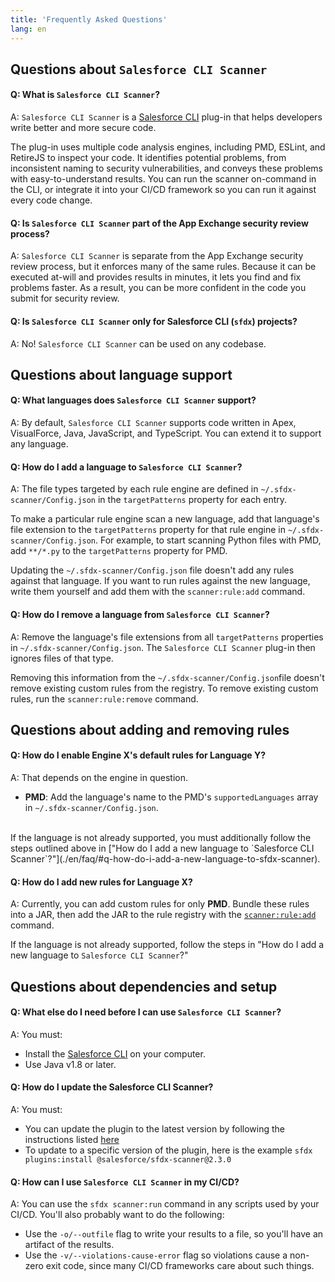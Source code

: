 ```yaml
---
title: 'Frequently Asked Questions'
lang: en
---
```

## Questions about `Salesforce CLI Scanner`

#### Q: What is `Salesforce CLI Scanner`?
A: `Salesforce CLI Scanner` is a [Salesforce CLI](https://developer.salesforce.com/docs/atlas.en-us.sfdx_cli_plugins.meta/sfdx_cli_plugins/cli_plugins_architecture.htm) plug-in that helps developers write better and more
secure code.

The plug-in uses multiple code analysis engines, including PMD, ESLint, and RetireJS to inspect your code. It identifies potential problems, from inconsistent naming to security vulnerabilities, and conveys these problems with easy-to-understand results.
You can run the scanner on-command in the CLI, or integrate it into your CI/CD framework so you can run it against every code change.

#### Q: Is `Salesforce CLI Scanner` part of the App Exchange security review process?
A: `Salesforce CLI Scanner` is separate from the App Exchange security review process, but it enforces many of the same rules. Because it can be executed at-will and provides results in minutes, it lets you find and fix problems faster. As a result, you
can be more confident in the code you submit for security review.

#### Q: Is `Salesforce CLI Scanner` only for Salesforce CLI (`sfdx`) projects?
A: No! `Salesforce CLI Scanner` can be used on any codebase.

## Questions about language support

#### Q: What languages does `Salesforce CLI Scanner` support?
A: By default, `Salesforce CLI Scanner` supports code written in Apex, VisualForce, Java, JavaScript, and TypeScript. You can extend it to support any language.

#### Q: How do I add a language to `Salesforce CLI Scanner`?
A: The file types targeted by each rule engine are defined in `~/.sfdx-scanner/Config.json` in the `targetPatterns` property for each entry.

To make a particular rule engine scan a new language, add that language's file extension to the `targetPatterns` property for that rule engine in `~/.sfdx-scanner/Config.json`. For example, to start scanning Python files with PMD, add `**/*.py` to the `targetPatterns` property for PMD.

Updating the `~/.sfdx-scanner/Config.json` file doesn't add any rules against that language. If you want to run rules against the new language, write them yourself and add them with the `scanner:rule:add` command.

#### Q: How do I remove a language from `Salesforce CLI Scanner`?
A: Remove the language's file extensions from all `targetPatterns` properties in `~/.sfdx-scanner/Config.json`. The `Salesforce CLI Scanner` plug-in then ignores files of that type.

Removing this information from the `~/.sfdx-scanner/Config.json`file doesn't remove existing custom rules from the registry. To remove existing custom rules, run the `scanner:rule:remove` command.

## Questions about adding and removing rules

#### Q: How do I enable Engine X's default rules for Language Y?
A: That depends on the engine in question.
- __PMD__: Add the language's name to the PMD's `supportedLanguages` array in
`~/.sfdx-scanner/Config.json`.
<br/>
If the language is not already supported, you must additionally follow the steps outlined above in
["How do I add a new language to `Salesforce CLI Scanner`?"](./en/faq/#q-how-do-i-add-a-new-language-to-sfdx-scanner).

#### Q: How do I add new rules for Language X?
A: Currently, you can add custom rules for only __PMD__. Bundle these rules into a JAR, then add the JAR to the rule registry with the [`scanner:rule:add`](./en/scanner-commands/add/#example) command.

If the language is not already supported, follow the steps in "How do I add a new language to `Salesforce CLI Scanner`?"

## Questions about dependencies and setup

#### Q: What else do I need before I can use `Salesforce CLI Scanner`?
A: You must:
- Install the [Salesforce CLI](https://developer.salesforce.com/tools/sfdxcli) on your computer.
- Use Java v1.8 or later.

#### Q: How do I update the Salesforce CLI Scanner?
A: You must:
- You can update the plugin to the latest version by following the instructions listed [here](./en/getting-started/install/#upgrade-plug-in)
- To update to a specific version of the plugin, here is the example `sfdx plugins:install @salesforce/sfdx-scanner@2.3.0`

#### Q: How can I use `Salesforce CLI Scanner` in my CI/CD?
A: You can use the `sfdx scanner:run` command in any scripts used by your CI/CD. You'll also probably want to do the following:
- Use the `-o/--outfile` flag to write your results to a file, so you'll have an artifact of the results.
- Use the `-v/--violations-cause-error` flag so violations cause a non-zero exit code, since many CI/CD frameworks care about such things.

